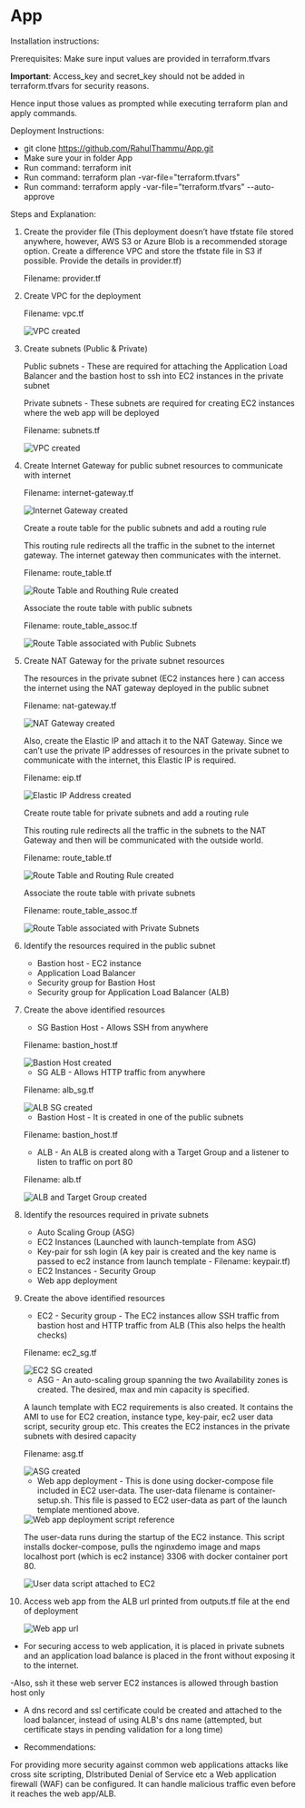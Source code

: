 # App

Installation instructions:

Prerequisites: 
Make sure input values are provided in terraform.tfvars

**Important**: Access_key and secret_key should not be added in terraform.tfvars for security reasons.

Hence input those values as prompted while executing terraform plan and apply commands.


Deployment Instructions:

- git clone https://github.com/RahulThammu/App.git <br />
- Make sure your in folder App <br />
- Run command: terraform init <br />
- Run command: terraform plan -var-file="terraform.tfvars" <br />
- Run command: terraform apply -var-file="terraform.tfvars" --auto-approve <br />

Steps and Explanation:

1. Create the provider file (This deployment doesn’t have tfstate file stored anywhere, however, AWS S3 or Azure Blob is a recommended  storage option. Create a difference VPC and store the tfstate file in S3 if possible. Provide the details in provider.tf)
	
	Filename: provider.tf

2. Create VPC for the deployment 
    
    Filename: vpc.tf

    <img src="./Screenshots/step2.png" alt="VPC created" />

3. Create subnets (Public & Private)

    Public subnets - These are required for attaching the Application Load Balancer  and the bastion host to ssh into EC2 instances in the private subnet

    Private subnets - These subnets are required for creating EC2 instances where the web app will be deployed

    Filename: subnets.tf

    <img src="./Screenshots/step3.png" alt="VPC created" />

4. Create Internet Gateway for public subnet resources to communicate with internet

    Filename: internet-gateway.tf

    <img src="./Screenshots/step4.1.png" alt="Internet Gateway created" />

    Create a route table for the public subnets and add a routing rule 

    This routing rule redirects all the traffic in the subnet to the internet gateway. The internet gateway then communicates with the internet.

	Filename: route_table.tf

    <img src="./Screenshots/step4.2.png" alt="Route Table and Routhing Rule created" />

    Associate the route table with public subnets

    Filename: route_table_assoc.tf

    <img src="./Screenshots/step4.3.png" alt="Route Table associated with Public Subnets" />

5. Create NAT Gateway for the private subnet resources

    The resources in the private subnet (EC2 instances here ) can access the internet using the NAT gateway deployed in the public subnet

    Filename: nat-gateway.tf

    <img src="./Screenshots/step5.1.png" alt="NAT Gateway created" />

    Also, create the Elastic IP and attach it to the NAT Gateway. Since we can’t use the private IP addresses of resources in the private subnet to communicate with the internet, this Elastic IP is required.

    Filename: eip.tf

    <img src="./Screenshots/step5.2.png" alt="Elastic IP Address created" />

    Create route table for private subnets and add a routing rule

    This routing rule redirects all the traffic in the subnets to the NAT Gateway and then will be communicated with the outside world.

    Filename: route_table.tf

    <img src="./Screenshots/step5.3.png" alt="Route Table and Routing Rule created" />

    Associate the route table with private subnets

    Filename: route_table_assoc.tf

    <img src="./Screenshots/step5.4.png" alt="Route Table associated with Private Subnets" />

6. Identify the resources required in the public subnet
    - Bastion host - EC2 instance
    - Application Load Balancer
    - Security group for Bastion Host
    - Security group for Application Load Balancer (ALB)

7. Create the above identified resources 
	
	- SG Bastion Host - Allows SSH from anywhere

    Filename: bastion_host.tf

    <img src="./Screenshots/step7.1.png" alt="Bastion Host created" />

    - SG ALB - Allows HTTP traffic from anywhere

    Filename: alb_sg.tf

    <img src="./Screenshots/step7.2.png" alt="ALB SG created" />

    - Bastion Host - It is created in one of the public subnets

    Filename: bastion_host.tf

    - ALB - An ALB is created along with a Target Group and a listener to listen to traffic on port 80

    Filename: alb.tf

    <img src="./Screenshots/step7.3.png" alt="ALB and Target Group created" />

8. Identify the resources required in private subnets
    - Auto Scaling Group (ASG)
    - EC2 Instances (Launched with launch-template from ASG)
    - Key-pair for ssh login (A key pair is created and the key name is passed to ec2 instance from launch template - Filename: keypair.tf)
    - EC2 Instances - Security Group
    - Web app deployment 

9. Create the above identified resources

	- EC2 - Security group - The EC2 instances allow SSH traffic from bastion host and HTTP traffic from ALB (This also helps the health checks)

    Filename: ec2_sg.tf

    <img src="./Screenshots/step9.1.png" alt="EC2 SG created" />

    - ASG - An auto-scaling group spanning the two Availability zones is created. The desired, max and min capacity is specified. 

    A launch template with EC2 requirements is also created. It contains the AMI to use for EC2 creation, instance type, key-pair, ec2 user data script, security group etc. This creates the EC2 instances in the private subnets with desired capacity

    Filename: asg.tf

     <img src="./Screenshots/step9.2.png" alt="ASG created" />

    - Web app deployment - This is done using docker-compose file included in EC2 user-data. The user-data filename is container-setup.sh. This file is passed to EC2 user-data as part of the launch template mentioned above.

     <img src="./Screenshots/step9.3.png" alt="Web app deployment script reference" />

    The user-data runs during the startup of the EC2 instance. This script installs docker-compose, pulls the nginxdemo image and maps localhost port (which is ec2 instance)  3306 with docker container port 80.

     <img src="./Screenshots/step9.4.png" alt="User data script attached to EC2" />

10. Access web app from the ALB url printed from outputs.tf file at the end of deployment

    <img src="./Screenshots/step10.1.png" alt="Web app url" />



- For securing access to web application, it is placed in private subnets and an application load balance is placed in the front without exposing it to the internet.

-Also, ssh it these web server EC2 instances is allowed through bastion host only

- A dns record and ssl certificate could be created and attached to the load balancer, instead of using ALB's dns name (attempted, but certificate stays in pending validation for a long time)


- Recommendations:

For providing more security against common web applications attacks like cross site scripting, DIstributed Denial of Service etc a Web application firewall (WAF) can be configured. It can handle malicious traffic even before it reaches the web app/ALB.

































